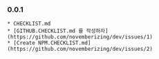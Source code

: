 ### 0.0.1
    * CHECKLIST.md
    * [GITHUB.CHECKLIST.md 를 작성하자](https://github.com/novemberizing/dev/issues/1)
    * [Create NPM.CHECKLIST.md](https://github.com/novemberizing/dev/issues/2)